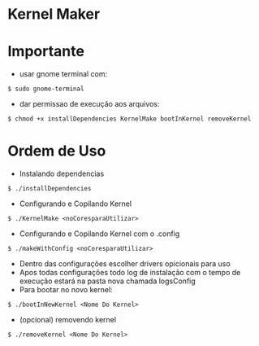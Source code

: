 <h1><a id="Kernel_Maker_0"></a>Kernel Maker</h1>
<h1><a id="Importante_2"></a>Importante</h1>
<ul>
<li>usar gnome terminal com:</li>
</ul>
<pre><code class="language-sh">$ sudo gnome-terminal
</code></pre>
<ul>
<li>dar permissao de execução aos arquivos:</li>
</ul>
<pre><code class="language-sh">$ chmod +x installDependencies KernelMake bootInKernel removeKernel
</code></pre>
<h1><a id="Ordem_de_Uso_12"></a>Ordem de Uso</h1>
<ul>
<li>Instalando dependencias</li>
</ul>
<pre><code class="language-sh">$ ./installDependencies
</code></pre>
<ul>
<li>Configurando e Copilando Kernel</li>
</ul>
<pre><code class="language-sh">$ ./KernelMake &lt;noCoresparaUtilizar&gt
</code></pre>
<ul>
<li>Configurando e Copilando Kernel com o .config</li>
</ul>
<pre><code class="language-sh">$ ./makeWithConfig &lt;noCoresparaUtilizar&gt
</code></pre>
<ul>
<li>Dentro das configurações escolher drivers opicionais para uso</li>
<li>Apos todas configurações todo log de instalação com o tempo de execução estará na pasta nova chamada logsConfig</li>
<li>Para bootar no novo kernel:</li>
</ul>
<pre><code class="language-sh">$ ./bootInNewKernel &lt;Nome Do Kernel&gt;
</code></pre>
<ul>
<li>(opcional) removendo kernel</li>
</ul>
<pre><code class="language-sh">$ ./removeKernel &lt;Nome Do Kernel&gt;
</code></pre>
